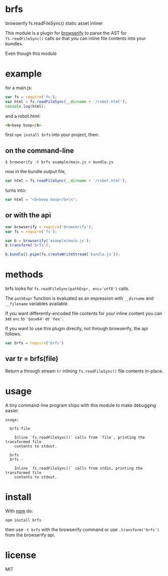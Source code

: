 # brfs

browserify fs.readFileSync() static asset inliner

This module is a plugin for [browserify](http://browserify.org) to parse the AST
for `fs.readFileSync()` calls so that you can inline file contents into your
bundles.

Even though this module

# example

for a main.js:

``` js
var fs = require('fs');
var html = fs.readFileSync(__dirname + '/robot.html');
console.log(html);
```

and a robot.html:

``` html
<b>beep boop</b>
```

first `npm install brfs` into your project, then:

## on the command-line

```
$ browserify -t brfs example/main.js > bundle.js
```

now in the bundle output file,

``` js
var html = fs.readFileSync(__dirname + '/robot.html');
```

turns into:

``` js
var html = "<b>beep boop</b>\n";
```

## or with the api

``` js
var browserify = require('browserify');
var fs = require('fs');

var b = browserify('example/main.js');
b.transform('brfs');

b.bundle().pipe(fs.createWriteStream('bundle.js'));
```

# methods

brfs looks for `fs.readFileSync(pathExpr, enc='utf8')` calls.

The `pathExpr` function is evaluated as an expression with `__dirname` and
`__filename` variables available.

If you want differently-encoded file contents for your inline content you can
set `enc` to `'base64'` or `'hex'`.

If you want to use this plugin directly, not through browserify, the api
follows.

``` js
var brfs = require('brfs')
```

## var tr = brfs(file)

Return a through stream `tr` inlining `fs.readFileSync()` file contents
in-place.

# usage

A tiny command-line program ships with this module to make debugging easier.

```
usage:

  brfs file
 
    Inline `fs.readFileSync()` calls from `file`, printing the transformed file
    contents to stdout.

  brfs
  brfs -
 
    Inline `fs.readFileSync()` calls from stdin, printing the transformed file
    contents to stdout.

```

# install

With [npm](https://npmjs.org) do:

```
npm install brfs
```

then use `-t brfs` with the browserify command or use `.transform('brfs')` from
the browserify api.

# license

MIT
